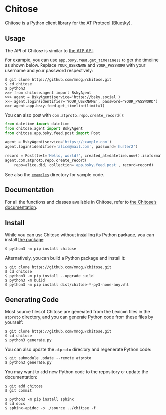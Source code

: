 # Chitose

Chitose is a Python client library for the AT Protocol (Bluesky).

## Usage

The API of Chitose is similar to [the ATP API](https://github.com/bluesky-social/atproto/tree/main/packages/api#advanced-api-calls).

For example, you can use `app.bsky.feed.get_timeline()` to get the timeline as shown below. Replace `YOUR_USERNAME` and `YOUR_PASSWORD` with your username and your password respectively:
```
$ git clone https://github.com/mnogu/chitose.git
$ cd chitose
$ python3
>>> from chitose.agent import BskyAgent
>>> agent = BskyAgent(service='https://bsky.social')
>>> agent.login(identifier='YOUR_USERNAME', password='YOUR_PASSWORD')
>>> agent.app.bsky.feed.get_timeline(limit=1)
```

You can also post with `com.atproto.repo.create_record()`:
```python
from datetime import datetime
from chitose.agent import BskyAgent
from chitose.app.bsky.feed.post import Post

agent = BskyAgent(service='https://example.com')
agent.login(identifier='alice@mail.com', password='hunter2')

record = Post(text='Hello, world!', created_at=datetime.now().isoformat())
agent.com.atproto.repo.create_record(
    repo=alice.did, collection='app.bsky.feed.post', record=record)
```

See also the [`examples`](https://github.com/mnogu/chitose/tree/main/examples) directory for sample code.

## Documentation

For all the functions and classes available in Chitose, refer to [the Chitose’s documentation](https://chitose.readthedocs.io/en/latest/).

## Install

While you can use Chitose without installing its Python package, you can install [the package](https://pypi.org/project/chitose/):
```
$ python3 -m pip install chitose
```

Alternatively, you can build a Python package and install it:
```
$ git clone https://github.com/mnogu/chitose.git
$ cd chitose
$ python3 -m pip install --upgrade build
$ python3 -m build
$ python3 -m pip install dist/chitose-*-py3-none-any.whl
```

## Generating Code

Most source files of Chitose are generated from the Lexicon files in the `atproto` directory, and you can generate Python code from these files by yourself:
```
$ git clone https://github.com/mnogu/chitose.git
$ cd chitose
$ python3 generate.py
```

You can also update the `atproto` directory and regenerate Python code:
```
$ git submodule update --remote atproto
$ python3 generate.py
```

You may want to add new Python code to the repository or update the documentation:
```
$ git add chitose
$ git commit
```
```
$ python3 -m pip install sphinx
$ cd docs
$ sphinx-apidoc -o ./source ../chitose -f
```